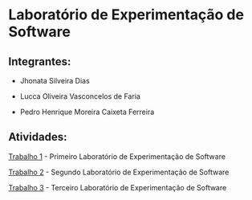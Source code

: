 # Laboratório de Experimentação de Software

## **Integrantes:**

- Jhonata Silveira Dias

- Lucca Oliveira Vasconcelos de Faria

- Pedro Henrique Moreira Caixeta Ferreira

## **Atividades:**

[Trabalho 1](/lab-01/README.md) - Primeiro Laboratório de Experimentação de Software

[Trabalho 2](/lab-02/README.md) - Segundo Laboratório de Experimentação de Software

[Trabalho 3](/lab-03/README.md) - Terceiro Laboratório de Experimentação de Software
